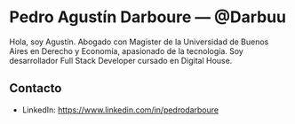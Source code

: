 # Pedro Agustín Darboure — @Darbuu

Hola, soy Agustín. Abogado con  Magister de la Universidad de Buenos Aires en Derecho y Economía, apasionado de la tecnología. Soy desarrollador Full Stack Developer cursado en Digital House.

## Contacto

- LinkedIn: https://www.linkedin.com/in/pedrodarboure
